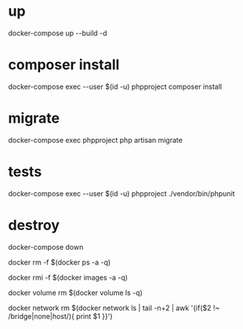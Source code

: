 # up

docker-compose up --build -d

# composer install

docker-compose exec --user $(id -u) phpproject composer install

# migrate

docker-compose exec phpproject php artisan migrate

# tests

docker-compose exec --user $(id -u) phpproject ./vendor/bin/phpunit

# destroy

docker-compose down

docker rm -f $(docker ps -a -q)

docker rmi -f $(docker images -a -q)

docker volume rm $(docker volume ls -q)

docker network rm $(docker network ls | tail -n+2 | awk '{if($2 !~ /bridge|none|host/){ print $1 }}')